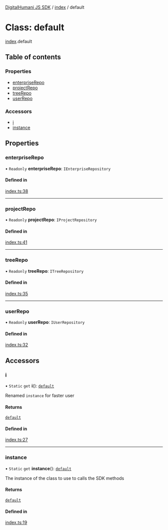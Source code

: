 [DigitalHumani JS SDK](../README.md) / [index](../modules/index.md) / default

# Class: default

[index](../modules/index.md).default

## Table of contents

### Properties

- [enterpriseRepo](index.default.md#enterpriserepo)
- [projectRepo](index.default.md#projectrepo)
- [treeRepo](index.default.md#treerepo)
- [userRepo](index.default.md#userrepo)

### Accessors

- [i](index.default.md#i)
- [instance](index.default.md#instance)

## Properties

### enterpriseRepo

• `Readonly` **enterpriseRepo**: `IEnterpriseRepository`

#### Defined in

[index.ts:38](https://github.com/impe93/digital-humani-js-sdk/blob/f143a90/src/index.ts#L38)

___

### projectRepo

• `Readonly` **projectRepo**: `IProjectRepository`

#### Defined in

[index.ts:41](https://github.com/impe93/digital-humani-js-sdk/blob/f143a90/src/index.ts#L41)

___

### treeRepo

• `Readonly` **treeRepo**: `ITreeRepository`

#### Defined in

[index.ts:35](https://github.com/impe93/digital-humani-js-sdk/blob/f143a90/src/index.ts#L35)

___

### userRepo

• `Readonly` **userRepo**: `IUserRepository`

#### Defined in

[index.ts:32](https://github.com/impe93/digital-humani-js-sdk/blob/f143a90/src/index.ts#L32)

## Accessors

### i

• `Static` `get` **i**(): [`default`](index.default.md)

Renamed `instance` for faster user

#### Returns

[`default`](index.default.md)

#### Defined in

[index.ts:27](https://github.com/impe93/digital-humani-js-sdk/blob/f143a90/src/index.ts#L27)

___

### instance

• `Static` `get` **instance**(): [`default`](index.default.md)

The instance of the class to use to calls the SDK methods

#### Returns

[`default`](index.default.md)

#### Defined in

[index.ts:19](https://github.com/impe93/digital-humani-js-sdk/blob/f143a90/src/index.ts#L19)
